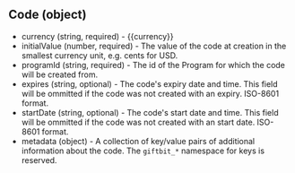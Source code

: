 ## Code (object)
+ currency (string, required) - {{currency}}
+ initialValue (number, required) - The value of the code at creation in the smallest currency unit, e.g. cents for USD.
+ programId (string, required) - The id of the Program for which the code will be created from.
+ expires (string, optional) - The code's expiry date and time.  This field will be ommitted if the 
  code was not created with an expiry.  ISO-8601 format.
+ startDate (string, optional) - The code's start date and time.  This field will be ommitted if 
  the code was not created with an start date.  ISO-8601 format.
+ metadata (object) - A collection of key/value pairs of additional information about the code. 
  The `giftbit_*` namespace for keys is reserved. 
